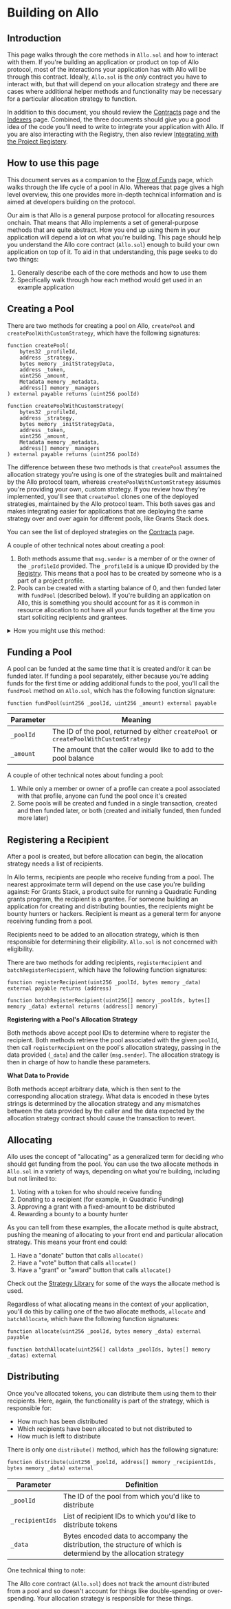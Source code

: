 # Building on Allo

## Introduction

This page walks through the core methods in `Allo.sol` and how to interact with
them. If you're building an application or product on top of Allo protocol, most
of the interactions your application has with Allo will be through this
contract. Ideally, `Allo.sol` is the *only* contract you have to interact with,
but that will depend on your allocation strategy and there are cases where
additional helper methods and functionality may be necessary for a particular
allocation strategy to function.

In addition to this document, you should review the
[Contracts](/overview/contracts) page and the [Indexers](/overview/indexers)
page. Combined, the three documents should give you a good idea of the code
you'll need to write to integrate your application with Allo. If you are also
interacting with the Registry, then also review [Integrating with the Project
Registery](/project-registry/integrating-with-the-project-registry).

## How to use this page

This document serves as a companion to the [Flow of Funds](/allo/flow-of-funds)
page, which walks through the life cycle of a pool in Allo. Whereas that page
gives a high level overview, this one provides more in-depth technical
information and is aimed at developers building on the protocol.

Our aim is that Allo is a general purpose protocol for allocating resources
onchain. That means that Allo implements a set of general-purpose methods that
are quite abstract. How you end up using them in your application will depend
a lot on what you're building. This page should help you understand the Allo
core contract (`Allo.sol`) enough to build your own application on top of it. To
aid in that understanding, this page seeks to do two things:

1. Generally describe each of the core methods and how to use them
2. Specifically walk through how each method would get used in an example
   application

## Creating a Pool

There are two methods for creating a pool on Allo, `createPool` and
`createPoolWithCustomStrategy`, which have the following signatures:

```solidity
function createPool(
    bytes32 _profileId,
    address _strategy,
    bytes memory _initStrategyData,
    address _token,
    uint256 _amount,
    Metadata memory _metadata,
    address[] memory _managers
) external payable returns (uint256 poolId)
```

```solidity
function createPoolWithCustomStrategy(
    bytes32 _profileId,
    address _strategy,
    bytes memory _initStrategyData,
    address _token,
    uint256 _amount,
    Metadata memory _metadata,
    address[] memory _managers
) external payable returns (uint256 poolId)
```

The difference between these two methods is that `createPool` assumes the
allocation strategy you're using is one of the strategies built and maintained
by the Allo protocol team, whereas `createPoolWithCustomStrategy` assumes you're
providing your own, custom strategy. If you review how they're implemented,
you'll see that `createPool` clones one of the deployed strategies, maintained
by the Allo protocol team. This both saves gas and makes integrating easier for
applications that are deploying the same strategy over and over again for
different pools, like Grants Stack does.

You can see the list of deployed strategies on the
[Contracts](/overview/contracts) page.

A couple of other technical notes about creating a pool:

1. Both methods assume that `msg.sender` is a member of or the owner of the
   `_profileId` provided. The `_profileId` is a unique ID provided by the
   [Registry](/project-registry). This means that a pool has to be created by
   someone who is a part of a project profile.
2. Pools can be created with a starting balance of 0, and then funded later with
   `fundPool` (described below). If you're building an application on Allo, this
   is something you should account for as it is common in resource allocation to
   not have all your funds together at the time you start soliciting recipients
   and grantees.

<details>
  <summary>How you might use this method:</summary>

  **Direct Grants Application**

  Let's say you're building an application that would allow a grants committee to
  distribute pools of funding from their community's treasury. In this example,
  you'd need to write a custom strategy and deploy it for each grants committee
  created in your application. When the committee "signs up" for your application,
  they'd create a profile in the [Registry](/project-registry) for their grants
  committee. You'd then implement a process for them to create a pool using
  `createPoolWithCustomStrategy`. Their community's governance system would fund
  the pool by passing a proposal that cases `fundPool`.
</details>

## Funding a Pool

A pool can be funded at the same time that it is created and/or it can be funded
later. If funding a pool separately, either because you're adding funds for the
first time or adding additional funds to the pool, you'll call the `fundPool`
method on `Allo.sol`, which has the following function signature:

```solidity
function fundPool(uint256 _poolId, uint256 _amount) external payable
```
| Parameter | Meaning |
| --- | --- |
| `_poolId`  | The ID of the pool, returned by either `createPool` or `createPoolWithCustomStrategy` |
| `_amount` | The amount that the caller would like to add to the pool balance |

A couple of other technical notes about funding a pool:

1. While only a member or owner of a profile can create a pool associated with
   that profile, anyone can fund the pool once it's created
2. Some pools will be created and funded in a single transaction, created and
   then funded later, or both (created and initially funded, then funded more
   later)

## Registering a Recipient

After a pool is created, but before allocation can begin, the allocation
strategy needs a list of recipients.

In Allo terms, recipients are people who receive funding from a pool. The
nearest approximate term will depend on the use case you're building against:
For Grants Stack, a product suite for running a Quadratic Funding grants
program, the recipient is a grantee. For someone building an application for
creating and distributing bounties, the recipients might be bounty hunters or
hackers. Recipient is meant as a general term for anyone receiving funding from
a pool.

Recipients need to be added to an allocation strategy, which is then responsible
for determining their eligibility. `Allo.sol` is not concerned with eligibility.

There are two methods for adding recipients, `registerRecipient` and
`batchRegisterRecipient`, which have the following function signatures:

```solidity
function registerRecipient(uint256 _poolId, bytes memory _data) external payable returns (address)
```
```solidity
function batchRegisterRecipient(uint256[] memory _poolIds, bytes[] memory _data) external returns (address[] memory)
```

**Registering with a Pool's Allocation Strategy**

Both methods above accept pool IDs to determine where to register the recipient.
Both methods retrieve the pool associated with the given `poolId`, then call
`registerRecipient` on the pool's allocation strategy, passing in the data
provided (`_data`) and the caller (`msg.sender`). The allocation strategy is
then in charge of how to handle these parameters.

**What Data to Provide**

Both methods accept arbitrary data, which is then sent to the corresponding
allocation strategy. What data is encoded in these bytes strings is determined
by the allocation strategy and any mismatches between the data provided by the
caller and the data expected by the allocation strategy contract should cause
the transaction to revert.

## Allocating

Allo uses the concept of "allocating" as a generalized term for deciding who
should get funding from the pool. You can use the two allocate methods in
`Allo.sol` in a variety of ways, depending on what you're building, including
but not limited to:

1. Voting with a token for who should receive funding
2. Donating to a recipient (for example, in Quadratic Funding)
3. Approving a grant with a fixed-amount to be distributed
4. Rewarding a bounty to a bounty hunter

As you can tell from these examples, the allocate method is quite abstract,
pushing the meaning of allocating to your front end and particular allocation
strategy. This means your front end could:

1. Have a "donate" button that calls `allocate()`
2. Have a "vote" button that calls `allocate()`
3. Have a "grant" or "award" button that calls `allocate()`

Check out the [Strategy Library](/strategies/library) for some of the ways the
allocate method is used.

Regardless of what allocating means in the context of your application, you'll
do this by calling one of the two allocate methods, `allocate` and
`batchAllocate`, which have the following function signatures:

```solidity
function allocate(uint256 _poolId, bytes memory _data) external payable
```
```solidity
function batchAllocate(uint256[] calldata _poolIds, bytes[] memory _datas) external
```

## Distributing

Once you've allocated tokens, you can distribute them using them to their
recipients. Here, again, the functionality is part of the strategy, which is
responsible for:

* How much has been distributed
* Which recipients have been allocated to but not distributed to
* How much is left to distribute

There is only one `distribute()` method, which has the following signature:

```solidity
function distribute(uint256 _poolId, address[] memory _recipientIds, bytes memory _data) external
```

| Parameter | Definition |
| ---  | ---  |
| `_poolId`  | The ID of the pool from which you'd like to distribute  |
| `_recipientIds`  | List of recipient IDs to which you'd like to distribute tokens  |
| `_data`  | Bytes encoded data to accompany the distribution, the structure of which is determiend by the allocation strategy |

One technical thing to note:

The Allo core contract (`Allo.sol`) does not track the amount distributed from
a pool and so doesn't account for things like double-spending or over-spending.
Your allocation strategy is responsible for these things.
